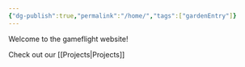 ```yaml
---
{"dg-publish":true,"permalink":"/home/","tags":["gardenEntry"]}
---
```


Welcome to the gameflight website!

Check out our [[Projects\|Projects]]
